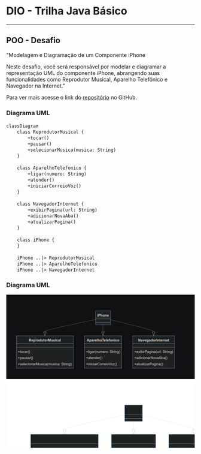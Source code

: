 # DIO - Trilha Java Básico

---

## POO - Desafio

"Modelagem e Diagramação de um Componente iPhone

Neste desafio, você será responsável por modelar e diagramar a representação UML do componente iPhone, abrangendo suas funcionalidades como Reprodutor Musical, Aparelho Telefônico e Navegador na Internet."

Para ver mais acesse o link do [repositório](https://github.com/digitalinnovationone/trilha-java-basico/tree/main/desafios/poo#poo---desafio) no GitHub.

### Diagrama UML

```mermaid
classDiagram
    class ReprodutorMusical {
        +tocar()
        +pausar()
        +selecionarMusica(musica: String)
    }

    class AparelhoTelefonico {
        +ligar(numero: String)
        +atender()
        +iniciarCorreioVoz()
    }

    class NavegadorInternet {
        +exibirPagina(url: String)
        +adicionarNovaAba()
        +atualizarPagina()
    }

    class iPhone {
    }

    iPhone ..|> ReprodutorMusical
    iPhone ..|> AparelhoTelefonico
    iPhone ..|> NavegadorInternet
```
### Diagrama UML
![uml-diagram.png](uml-diagram.png)![uml-diagram.png](uml-diagram.svg)
